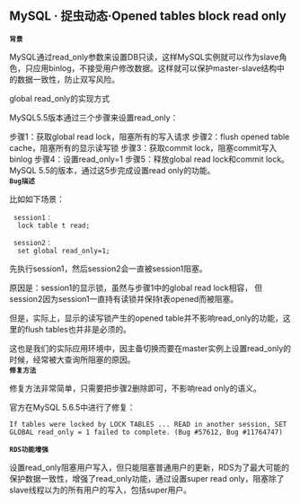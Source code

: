 ## MySQL · 捉虫动态·Opened tables block read only

 **`背景`**   


MySQL通过read_only参数来设置DB只读，这样MySQL实例就可以作为slave角色，只应用binlog，不接受用户修改数据。这样就可以保护master-slave结构中的数据一致性，防止双写风险。  


global read_only的实现方式  


MySQL5.5版本通过三个步骤来设置read_only：  


步骤1：获取global read lock，阻塞所有的写入请求
步骤2：flush opened table cache，阻塞所有的显示读写锁
步骤3：获取commit lock，阻塞commit写入binlog
步骤4：设置read_only=1
步骤5：释放global read lock和commit lock。
MySQL 5.5的版本，通过这5步完成设置read only的功能。   **`Bug描述`**   


比如如下场景：  

```LANG
 session1：
  lock table t read;
 
 session2：
  set global read_only=1;

```

先执行session1，然后session2会一直被session1阻塞。  


原因是：session1的显示锁，虽然与步骤1中的global read lock相容， 但session2因为session1一直持有读锁并保持t表opened而被阻塞。  


但是，实际上，显示的读写锁产生的opened table并不影响read_only的功能，这里的flush tables也并非是必须的。  


这也是我们的实际应用环境中，因主备切换而要在master实例上设置read_only的时候，经常被大查询所阻塞的原因。   **`修复方法`**   


修复方法非常简单，只需要把步骤2删除即可，不影响read only的语义。  


官方在MySQL 5.6.5中进行了修复：  

```LANG
If tables were locked by LOCK TABLES ... READ in another session, SET GLOBAL read_only = 1 failed to complete. (Bug #57612, Bug #11764747)

``` **`RDS功能增强`**   


设置read_only阻塞用户写入，但只能阻塞普通用户的更新，RDS为了最大可能的保护数据一致性，增强了read_only功能，通过设置super read only，阻塞除了slave线程以为的所有用户的写入，包括super用户。  

